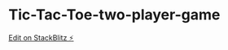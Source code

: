 # Tic-Tac-Toe-two-player-game

[Edit on StackBlitz ⚡️](https://stackblitz.com/edit/stackblitz-starters-urd6ao)